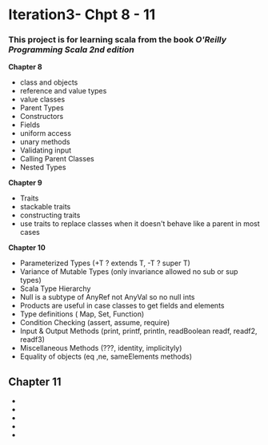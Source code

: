 # Iteration3- Chpt 8 - 11
### This project is for learning scala from the book _O'Reilly Programming Scala 2nd edition_
**Chapter 8**
  - class and objects
  - reference and value types
  - value classes
  - Parent Types
  - Constructors
  - Fields
  - uniform access
  - unary methods 
  - Validating input
  - Calling Parent Classes
  - Nested Types
  
 **Chapter 9**
  - Traits
  - stackable traits
  - constructing traits
  - use traits to replace classes when it doesn't behave like a parent in most cases
  
  **Chapter 10**
  - Parameterized Types (+T ? extends T, -T ? super T)
  - Variance of Mutable Types (only invariance allowed no sub or sup types)
  - Scala Type Hierarchy
  - Null is a subtype of AnyRef not AnyVal so no null ints
  - Products are useful in case classes to get fields and elements
  - Type definitions ( Map, Set, Function)
  - Condition Checking (assert, assume, require)
  - Input & Output Methods (print, printf, println, readBoolean readf, readf2, readf3)
  - Miscellaneous Methods (???, identity, implicityly)
  - Equality of objects (eq ,ne, sameElements methods)
    
**Chapter 11**
  - 
  - 
  - 
  - 
  - 
  -  
  

